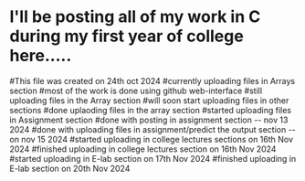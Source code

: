 # I'll be posting all of my work in C during my first year of college here.....
#This file was created on 24th oct 2024
#currently uploading files in Arrays section
#most of the work is done using github web-interface
#still uploading files in the Array section
#will soon start uploading files in other sections
#done uplaoding files in the array section
#started uploading files in Assignment section
#done with posting in assignment section -- nov 13 2024
#done with uploading files in assignment/predict the output section -- on nov 15 2024
#started uploading in college lectures sections on 16th Nov 2024 
#finished uploading in college lectures section on 16th Nov 2024
#started uploading in E-lab section on 17th Nov 2024
#finished uploading in E-lab section on 20th Nov 2024
